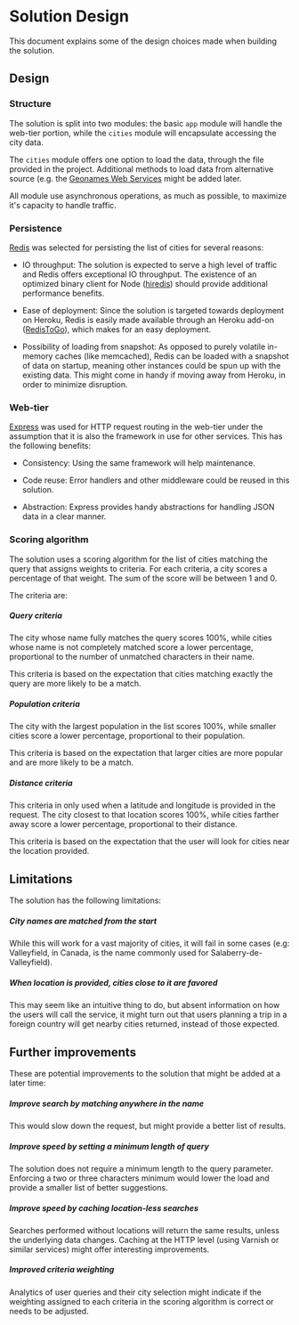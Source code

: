 # Solution Design

This document explains some of the design choices made when building the solution.

## Design

### Structure

The solution is split into two modules: the basic `app` module will handle the web-tier portion, while the `cities`
module will encapsulate accessing the city data.

The `cities` module offers one option to load the data, through the file provided in the project. Additional methods
to load data from alternative source (e.g. the [Geonames Web Services](http://www.geonames.org/export/web-services.html)
might be added later.

All module use asynchronous operations, as much as possible, to maximize it's capacity to handle traffic.

### Persistence

[Redis](http://redis.io/) was selected for persisting the list of cities for several reasons:

* IO throughput: The solution is expected to serve a high level of traffic and Redis offers exceptional IO throughput.
The existence of an optimized binary client for Node ([hiredis](https://github.com/redis/hiredis-node)) should provide 
additional performance benefits.

* Ease of deployment: Since the solution is targeted towards deployment on Heroku, Redis is easily made available 
through an Heroku add-on ([RedisToGo](https://devcenter.heroku.com/articles/redistogo)), which makes for an easy 
deployment.

* Possibility of loading from snapshot: As opposed to purely volatile in-memory caches (like memcached), Redis can be 
loaded with a snapshot of data on startup, meaning other instances could be spun up with the existing data. This might
come in handy if moving away from Heroku, in order to minimize disruption.

### Web-tier

[Express](http://expressjs.com/) was used for HTTP request routing in the web-tier under the assumption that it is also
the framework in use for other services. This has the following benefits:

* Consistency: Using the same framework will help maintenance.

* Code reuse: Error handlers and other middleware could be reused in this solution.

* Abstraction: Express provides handy abstractions for handling JSON data in a clear manner.

### Scoring algorithm

The solution uses a scoring algorithm for the list of cities matching the query that assigns weights to criteria.
For each criteria, a city scores a percentage of that weight. The sum of the score will be between 1 and 0.

The criteria are:

##### Query criteria

The city whose name fully matches the query scores 100%, while cities whose name is not completely matched score a lower
percentage, proportional to the number of unmatched characters in their name.

This criteria is based on the expectation that cities matching exactly the query are more likely to be a match.

##### Population criteria

The city with the largest population in the list scores 100%, while smaller cities score a lower percentage, proportional
to their population.

This criteria is based on the expectation that larger cities are more popular and are more likely to be a match.

##### Distance criteria

This criteria in only used when a latitude and longitude is provided in the request. The city closest to that location
scores 100%, while cities farther away score a lower percentage, proportional to their distance.

This criteria is based on the expectation that the user will look for cities near the location provided.


## Limitations

The solution has the following limitations:

##### City names are matched from the start

While this will work for a vast majority of cities, it will fail in some cases (e.g: Valleyfield, in Canada, is the name
commonly used for Salaberry-de-Valleyfield). 

##### When location is provided, cities close to it are favored

This may seem like an intuitive thing to do, but absent information on how the users will call the service,
it might turn out that users planning a trip in a foreign country will get nearby cities returned, instead of those
expected.


## Further improvements

These are potential improvements to the solution that might be added at a later time:

##### Improve search by matching anywhere in the name

This would slow down the request, but might provide a better list of results.

##### Improve speed by setting a minimum length of query

The solution does not require a minimum length to the query parameter. Enforcing a two or three characters minimum
would lower the load and provide a smaller list of better suggestions.

##### Improve speed by caching location-less searches

Searches performed without locations will return the same results, unless the underlying data changes. Caching at the
HTTP level (using Varnish or similar services) might offer interesting improvements.

##### Improved criteria weighting

Analytics of user queries and their city selection might indicate if the weighting assigned to each criteria in the
scoring algorithm is correct or needs to be adjusted.
